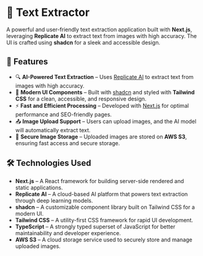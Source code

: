# 📄 Text Extractor  

A powerful and user-friendly text extraction application built with **Next.js**, leveraging **Replicate AI** to extract text from images with high accuracy. The UI is crafted using **shadcn** for a sleek and accessible design.  

## 🚀 Features  

- 🔍 **AI-Powered Text Extraction** – Uses [Replicate AI](https://replicate.com/) to extract text from images with high accuracy.  
- 🎨 **Modern UI Components** – Built with [shadcn](https://shadcn.dev/) and styled with **Tailwind CSS** for a clean, accessible, and responsive design.  
- ⚡ **Fast and Efficient Processing** – Developed with [Next.js](https://nextjs.org/) for optimal performance and SEO-friendly pages.  
- 📤 **Image Upload Support** – Users can upload images, and the AI model will automatically extract text.  
- 🔐 **Secure Image Storage** – Uploaded images are stored on **AWS S3**, ensuring fast access and secure storage.  

## 🛠️ Technologies Used  

- **Next.js** – A React framework for building server-side rendered and static applications.  
- **Replicate AI** – A cloud-based AI platform that powers text extraction through deep learning models.  
- **shadcn** – A customizable component library built on Tailwind CSS for a modern UI.  
- **Tailwind CSS** – A utility-first CSS framework for rapid UI development.  
- **TypeScript** – A strongly typed superset of JavaScript for better maintainability and developer experience.  
- **AWS S3** – A cloud storage service used to securely store and manage uploaded images.
